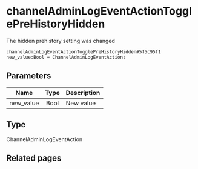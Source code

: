 # channelAdminLogEventActionTogglePreHistoryHidden
The hidden prehistory setting was changed

```
channelAdminLogEventActionTogglePreHistoryHidden#5f5c95f1 new_value:Bool = ChannelAdminLogEventAction;
```

## Parameters
| Name | Type | Description |
| ---- | :----: | ----------- |
| new_value | Bool | New value |


## Type
ChannelAdminLogEventAction

## Related pages
